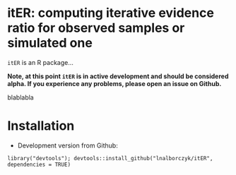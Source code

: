itER: computing iterative evidence ratio for observed samples or simulated one
===

`itER` is an R package...

**Note, at this point `itER` is in active development and should be considered alpha. If you experience any problems, please open an issue on Github.**

blablabla

# Installation

* Development version from Github:

`library("devtools"); devtools::install_github("lnalborczyk/itER", dependencies = TRUE)`
